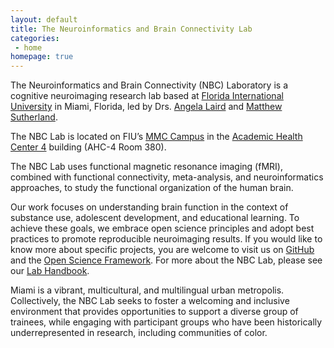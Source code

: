```yaml
---
layout: default
title: The Neuroinformatics and Brain Connectivity Lab
categories:
 - home
homepage: true
---
```

The Neuroinformatics and Brain Connectivity (NBC) Laboratory is a cognitive neuroimaging research lab based at [Florida International University](https://www.fiu.edu) in Miami, Florida, led by Drs. [Angela Laird](https://nbclab.github.io/team/laird-angela) and [Matthew Sutherland](https://nbclab.github.io/team/sutherland-matthew).

The NBC Lab is located on FIU’s [MMC Campus](https://campusmaps.fiu.edu/docs/MMC.pdf) in the [Academic Health Center 4](https://campusmaps.fiu.edu/index.html#/campus/MMC) building (AHC-4 Room 380).

The NBC Lab uses functional magnetic resonance imaging (fMRI), combined with functional connectivity, meta-analysis, and neuroinformatics approaches, to study the functional organization of the human brain.

Our work focuses on understanding brain function in the context of substance use, adolescent development, and educational learning. To achieve these goals, we embrace open science principles and adopt best practices to promote reproducible neuroimaging results. If you would like to know more about specific projects, you are welcome to visit us on [GitHub](https://github.com/NBCLab) and the [Open Science Framework](https://osf.io/m4x75/). For more about the NBC Lab, please see our [Lab Handbook](https://docs.google.com/document/d/12QHTfVnjxmVAk9pki2hhspnFJB7QeDR3scstHV8KE_c/edit?usp=sharing).

Miami is a vibrant, multicultural, and multilingual urban metropolis. Collectively, the NBC Lab seeks to foster a welcoming and inclusive environment that provides opportunities to support a diverse group of trainees, while engaging with participant groups who have been historically underrepresented in research, including communities of color.
